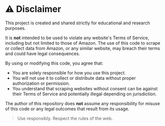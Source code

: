 # ⚠️ Disclaimer

This project is created and shared strictly for educational and research purposes.

It is **not** intended to be used to violate any website's Terms of Service, including but not limited to those of Amazon. The use of this code to scrape or collect data from Amazon, or any similar website, may breach their terms and could have legal consequences.

By using or modifying this code, you agree that:

- You are solely responsible for how you use this project.
- You will not use it to collect or distribute data without proper authorization or permission.
- You understand that scraping websites without consent can be against their Terms of Service and potentially illegal depending on jurisdiction.

The author of this repository does **not** assume any responsibility for misuse of this code or any legal outcomes that result from its usage.

> Use responsibly. Respect the rules of the web.
